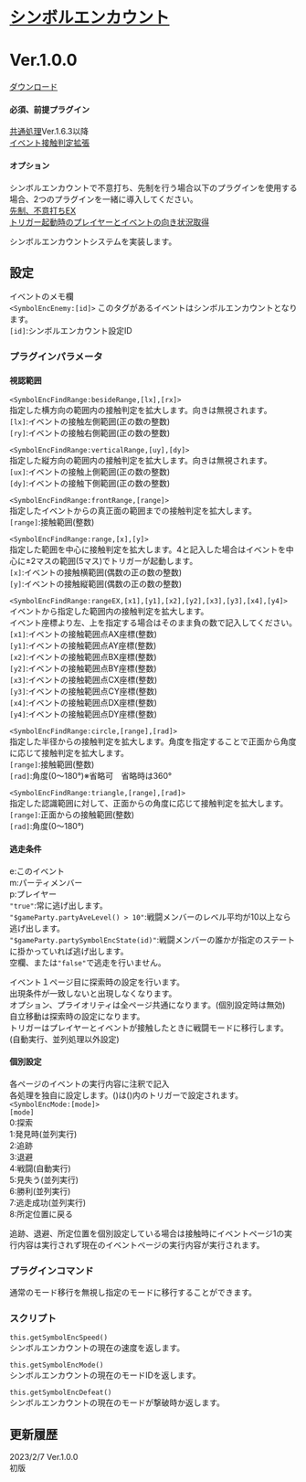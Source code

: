 # [シンボルエンカウント](https://raw.githubusercontent.com/nuun888/MZ/master/NUUN_SymbolEncounter.js)
# Ver.1.0.0
[ダウンロード](https://raw.githubusercontent.com/nuun888/MZ/master/NUUN_SymbolEncounter.js)
#### 必須、前提プラグイン
[共通処理](https://github.com/nuun888/MZ/blob/master/README/Base.md)Ver.1.6.3以降  
[イベント接触判定拡張](https://github.com/nuun888/MZ/blob/master/README/EventRange.md)  
#### オプション
シンボルエンカウントで不意打ち、先制を行う場合以下のプラグインを使用する場合、2つのプラグインを一緒に導入してください。  
[先制、不意打ちEX](https://github.com/nuun888/MZ/blob/master/README/PreemptiveSurpriseEx.md)  
[トリガー起動時のプレイヤーとイベントの向き状況取得](https://github.com/nuun888/MZ/blob/master/README/EventPlayerDirection.md)  

シンボルエンカウントシステムを実装します。  

## 設定
イベントのメモ欄  
`<SymbolEncEnemy:[id]>` このタグがあるイベントはシンボルエンカウントとなります。  
`[id]`:シンボルエンカウント設定ID  

### プラグインパラメータ
#### 視認範囲
`<SymbolEncFindRange:besideRange,[lx],[rx]>`  
指定した横方向の範囲内の接触判定を拡大します。向きは無視されます。  
`[lx]`:イベントの接触左側範囲(正の数の整数)  
`[ry]`:イベントの接触右側範囲(正の数の整数)  

`<SymbolEncFindRange:verticalRange,[uy],[dy]>`  
指定した縦方向の範囲内の接触判定を拡大します。向きは無視されます。  
`[ux]`:イベントの接触上側範囲(正の数の整数)  
`[dy]`:イベントの接触下側範囲(正の数の整数)  

`<SymbolEncFindRange:frontRange,[range]>`  
指定したイベントからの真正面の範囲までの接触判定を拡大します。  
`[range]`:接触範囲(整数)  

`<SymbolEncFindRange:range,[x],[y]>`  
指定した範囲を中心に接触判定を拡大します。4と記入した場合はイベントを中心に±2マスの範囲(5マス)でトリガーが起動します。  
`[x]`:イベントの接触横範囲(偶数の正の数の整数)  
`[y]`:イベントの接触縦範囲(偶数の正の数の整数)  

`<SymbolEncFindRange:rangeEX,[x1],[y1],[x2],[y2],[x3],[y3],[x4],[y4]>`  
イベントから指定した範囲内の接触判定を拡大します。  
イベント座標より左、上を指定する場合はそのまま負の数で記入してください。  
`[x1]`:イベントの接触範囲点AX座標(整数)  
`[y1]`:イベントの接触範囲点AY座標(整数)  
`[x2]`:イベントの接触範囲点BX座標(整数)  
`[y2]`:イベントの接触範囲点BY座標(整数)  
`[x3]`:イベントの接触範囲点CX座標(整数)  
`[y3]`:イベントの接触範囲点CY座標(整数)  
`[x4]`:イベントの接触範囲点DX座標(整数)  
`[y4]`:イベントの接触範囲点DY座標(整数)  
 
`<SymbolEncFindRange:circle,[range],[rad]>`  
指定した半径からの接触判定を拡大します。角度を指定することで正面から角度に応じて接触判定を拡大します。  
`[range]`:接触範囲(整数)  
`[rad]`:角度(0～180°)※省略可　省略時は360°  

`<SymbolEncFindRange:triangle,[range],[rad]>`  
指定した認識範囲に対して、正面からの角度に応じて接触判定を拡大します。  
`[range]`:正面からの接触範囲(整数)  
`[rad]`:角度(0～180°)  

#### 逃走条件  
e:このイベント  
m:パーティメンバー  
p:プレイヤー  
`"true"`:常に逃げ出します。  
`"$gameParty.partyAveLevel() > 10"`:戦闘メンバーのレベル平均が10以上なら逃げ出します。  
`"$gameParty.partySymbolEncState(id)"`:戦闘メンバーの誰かが指定のステートに掛かっていれば逃げ出します。  
空欄、または`"false"`で逃走を行いません。  


イベント１ページ目に探索時の設定を行います。  
出現条件が一致しないと出現しなくなります。  
オプション、プライオリティは全ページ共通になります。(個別設定時は無効)  
自立移動は探索時の設定になります。  
トリガーはプレイヤーとイベントが接触したときに戦闘モードに移行します。(自動実行、並列処理以外設定)  

#### 個別設定
各ページのイベントの実行内容に注釈で記入  
各処理を独自に設定します。()は()内のトリガーで設定されます。  
`<SymbolEncMode:[mode]>`  
`[mode]`  
0:探索  
1:発見時(並列実行)  
2:追跡  
3:退避  
4:戦闘(自動実行)  
5:見失う(並列実行)  
6:勝利(並列実行)  
7:逃走成功(並列実行)  
8:所定位置に戻る  

追跡、退避、所定位置を個別設定している場合は接触時にイベントページ1の実行内容は実行されず現在のイベントページの実行内容が実行されます。  

### プラグインコマンド
通常のモード移行を無視し指定のモードに移行することができます。  

### スクリプト  
`this.getSymbolEncSpeed()`  
シンボルエンカウントの現在の速度を返します。  

`this.getSymbolEncMode()`  
シンボルエンカウントの現在のモードIDを返します。  
 
`this.getSymbolEncDefeat()`  
シンボルエンカウントの現在のモードが撃破時か返します。  

## 更新履歴
2023/2/7 Ver.1.0.0  
初版  
